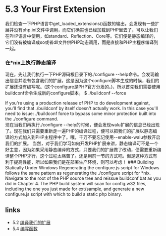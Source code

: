 # 5.3 Your First Extension 

我们检查一下PHP语言中get_loaded_extensions()函数的输出，会发现有一些扩展并没有php.ini文件中调用，而它们确实也已经加载到PHP里去了，可以让我们在PHP语言中使用，如standard、Reflection、Core等。它们便是静态编译的，它们没有被编译成so或者dll文件供PHP动态调用，而是直接和PHP主程序编译到一起。
### 在*nix上执行静态编译
现在，先让我们执行一下PHP源码根目录下的./configure --help命令。会发现输出信息并没有包含我们的扩展，这是因为这个configure脚本生成的时候，我们的扩展还没有编写呢。(这个configure是PHP官方分发的。)，所以首先我们需要使用buildconf命令生成新的configure脚本。
$ ./buildconf --force

<div class="tip-common">If you're using a production release of PHP to do development against, you'll find that ./buildconf by itself doesn't actually work. In this case you'll need to issue: ./buildconf force to bypass some minor protection built into the ./configure command.</div>
现在当我们再执行./configure --help的时候，便会发现walu扩展的信息已经出现了。现在我们只需要重新走一遍PHP的编译过程，便可以把我们的扩展以静态编译的方式加入到PHP主程序中了。哦，千万不要忘记使用--enable-walu参数开启我们的扩展。
当然，对于我们学习如何开发PHP扩展来讲，静态编译可不是一个好主意，因为如果采用静态编译的方式，只要我们的扩展做了改动，便需要重新编译整个PHP才行，这个过程太痛苦了。还是用前一节的方式吧。但是这种方式有利于提高性能，所以如果我们是在部署生产环境，则可以考虑！
### Building Statically Under Windows
Regenerating the configure.js script for Windows follows the same pattern as regenerating the ./configure script for *nix. Navigate to the root of the PHP source tree and reissue buildconf.bat as you did in Chapter 4.
The PHP build system will scan for config.w32 files, including the one you just made for ext/sample, and generate a new configure.js script with which to build a static php binary.


## links
   * 5.2 [编译我们的扩展](<5.2.md>)
   * 5.4 [编写函数](<5.4.md>)

